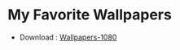 # My Favorite Wallpapers
* Download :
[Wallpapers-1080](https://github.com/MounirErhili/wallpapers/archive/1080.zip "Wallpapers 1080")
